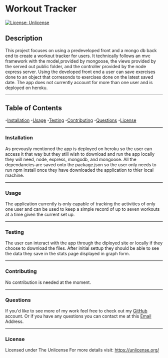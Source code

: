 
# Workout Tracker    

[![License: Unlicense](https://img.shields.io/badge/license-Unlicense-blue.svg)](http://unlicense.org/)
        
##  Description
This project focuses on using a predeveloped front and a mongo db back end to create a workout tracker for users. It technically follows an mvc framework with the model,provided by mongoose, the views provided by the served out public folder, and the controller provided by the node express server. Using the developed front end a user can save exercises done to an object that corresonds to exercises done on the latest saved date. The app does not currently account for more than one user and is deployed on heroku.

-----

## Table of Contents
-[Installation](#installation)
-[Usage](#usage)
-[Testing](#testing)
-[Contributing](#contributing)
-[Questions](#questions)
-[License](#license)

---

### Installation

As prevously mentioned the app is deployed on heroku so the user can access it that way but they still wish to download and run the app locally they will need, node, express, mongodb, and mongoose. All the dependancies are saved onto the package.json so the user only needs to run npm install once they have downloaded the application to thier local machine.

---

### Usage

The application currently is only capable of tracking the activities of only one user and can be used to keep a simple record of up to seven workouts at a time given the current set up.

---

### Testing

 The user can interact with the app through the diployed site or locally if they choose to download the files. After initial settup they should be able to see the data they save in the stats page displayed in graph form.

 ---

 ### Contributing

No contribution is needed at the moment.

---

### Questions

If you'd like to see more of my work feel free to check out my [GitHub](https://github.com/joe-toni) account.
Or if you have any questions you can contact me at this [Email](mailto:joefaburrieta@gmail.com) Address.

---

### License

Licensed under The Unlicense
For more details visit: https://unlicense.org/

